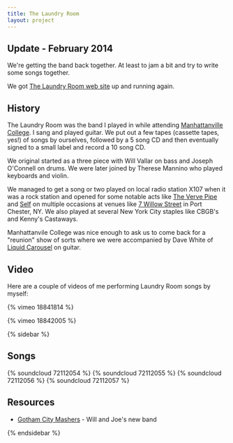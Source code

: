 ```yaml
---
title: The Laundry Room
layout: project
---
```


## Update - February 2014

We're getting the band back together. At least to jam a bit and try to write some songs together.

We got [The Laundry Room web site](http://thelaundryroom.com) up and running again.

## History

The Laundry Room was the band I played in while attending [Manhattanville College](http://www.mville.edu/). I sang and played guitar. We put out a few tapes (cassette tapes, yes!) of songs by ourselves, followed by a 5 song CD and then eventually signed to a small label and record a 10 song CD.

We original started as a three piece with Will Vallar on bass and Joseph O'Connell on drums. We were later joined by Therese Mannino who played keyboards and violin.

We managed to get a song or two played on local radio station X107 when it was a rock station and opened for some notable acts like [The Verve Pipe](http://www.youtube.com/watch?v=FTHVIwWFVK8) and [Self](http://www.youtube.com/watch?v=8-MqPaxj4Bg) on multiple occasions at venues like [7 Willow Street](http://www.thirdav.com/hd_discog/clubs/V_7willow.html) in Port Chester, NY. We also played at several New York City staples like CBGB's and Kenny's Castaways.

Manhattanvile College was nice enough to ask us to come back for a "reunion" show of sorts where we were accompanied by Dave White of [Liquid Carousel](http://www.myspace.com/liquidcarousel) on guitar.

## Video

Here are a couple of videos of me performing Laundry Room songs by myself:

{% vimeo 18841814 %}

{% vimeo 18842005 %}

{% sidebar %}

## Songs

{% soundcloud 72112054 %}
{% soundcloud 72112055 %}
{% soundcloud 72112056 %}
{% soundcloud 72112057 %}

## Resources

- [Gotham City Mashers](http://www.gcmashers.com) - Will and Joe's new band

{% endsidebar %}
